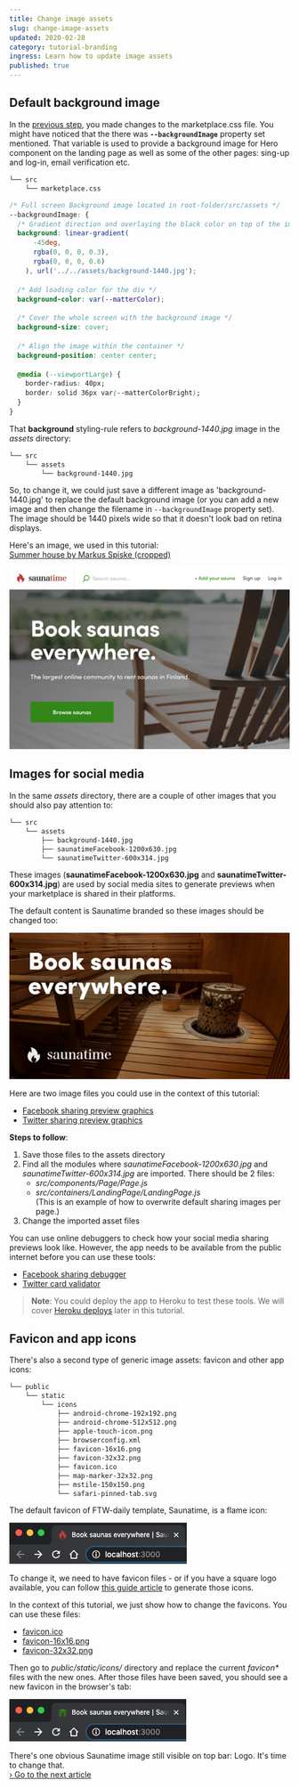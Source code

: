 ```yaml
---
title: Change image assets
slug: change-image-assets
updated: 2020-02-28
category: tutorial-branding
ingress: Learn how to update image assets
published: true
---
```


## Default background image

In the [previous step](/tutorial-branding/first-edit/), you made changes
to the marketplace.css file. You might have noticed that the there was
**`--backgroundImage`** property set mentioned. That variable is used to
provide a background image for Hero component on the landing page as
well as some of the other pages: sing-up and log-in, email verification
etc.

```shell
└── src
    └── marketplace.css
```

```css
/* Full screen Background image located in root-folder/src/assets */
--backgroundImage: {
  /* Gradient direction and overlaying the black color on top of the image for better readability */
  background: linear-gradient(
      -45deg,
      rgba(0, 0, 0, 0.3),
      rgba(0, 0, 0, 0.6)
    ), url('../../assets/background-1440.jpg');

  /* Add loading color for the div */
  background-color: var(--matterColor);

  /* Cover the whole screen with the background image */
  background-size: cover;

  /* Align the image within the container */
  background-position: center center;

  @media (--viewportLarge) {
    border-radius: 40px;
    border: solid 36px var(--matterColorBright);
  }
}
```

That **background** styling-rule refers to _background-1440.jpg_ image
in the _assets_ directory:

```shell
└── src
    └── assets
        └── background-1440.jpg
```

So, to change it, we could just save a different image as
'background-1440.jpg' to replace the default background image (or you
can add a new image and then change the filename in `--backgroundImage`
property set). The image should be 1440 pixels wide so that it doesn't
look bad on retina displays.

Here's an image, we used in this tutorial:<br />
[Summer house by Markus Spiske (cropped)](/tutorial-assets/markus-spiske-summer-house-unsplash.jpg)

![CottageDays example with updated Hero image](./cottagedays-background-image.png)

## Images for social media

In the same _assets_ directory, there are a couple of other images that
you should also pay attention to:

```shell
└── src
    └── assets
        ├── background-1440.jpg
        ├── saunatimeFacebook-1200x630.jpg
        └── saunatimeTwitter-600x314.jpg
```

These images (**saunatimeFacebook-1200x630.jpg** and
**saunatimeTwitter-600x314.jpg**) are used by social media sites to
generate previews when your marketplace is shared in their platforms.

The default content is Saunatime branded so these images should be
changed too:

![Preview image for Twitter](./saunatimeTwitter-600x314.jpg)

Here are two image files you could use in the context of this tutorial:

- [Facebook sharing preview graphics](/tutorial-assets/cottagedays-facebook-1200x630-by-markus-spiske.jpg)
- [Twitter sharing preview graphics](/tutorial-assets/cottagedays-twitter-600x314-by-markus-spiske.jpg)

**Steps to follow**:

1. Save those files to the assets directory
1. Find all the modules where _saunatimeFacebook-1200x630.jpg_ and
   _saunatimeTwitter-600x314.jpg_ are imported. There should be 2 files:
   - _src/components/Page/Page.js_
   - _src/containers/LandingPage/LandingPage.js_<br /> (This is an
     example of how to overwrite default sharing images per page.)
1. Change the imported asset files

<extrainfo title="Extra: how to test social media sharing?">

You can use online debuggers to check how your social media sharing
previews look like. However, the app needs to be available from the
public internet before you can use these tools:

- [Facebook sharing debugger](https://developers.facebook.com/tools/debug/)
- [Twitter card validator](https://cards-dev.twitter.com/validator)

> **Note**: You could deploy the app to Heroku to test these tools. We
> will cover [Heroku deploys](/tutorial/deploy-to-heroku) later in this
> tutorial.

</extrainfo>

## Favicon and app icons

There's also a second type of generic image assets: favicon and other
app icons:

```shell
└── public
    └── static
        └── icons
            ├── android-chrome-192x192.png
            ├── android-chrome-512x512.png
            ├── apple-touch-icon.png
            ├── browserconfig.xml
            ├── favicon-16x16.png
            ├── favicon-32x32.png
            ├── favicon.ico
            ├── map-marker-32x32.png
            ├── mstile-150x150.png
            └── safari-pinned-tab.svg

```

The default favicon of FTW-daily template, Saunatime, is a flame icon:

![Favicon for Saunatime](./saunatime-favicon.png)

To change it, we need to have favicon files - or if you have a square
logo available, you can follow
[this guide article](/ftw-styling/how-to-change-ftw-icons/) to generate
those icons.

In the context of this tutorial, we just show how to change the
favicons. You can use these files:

- [favicon.ico](/tutorial-assets/favicon.ico)
- [favicon-16x16.png](/tutorial-assets/favicon-16x16.png)
- [favicon-32x32.png](/tutorial-assets/favicon-32x32.png)

Then go to _public/static/icons/_ directory and replace the current
_favicon\*_ files with the new ones. After those files have been saved,
you should see a new favicon in the browser's tab:

![Favicon for CottageDays](./cottagedays-favicon.png)

There's one obvious Saunatime image still visible on top bar: Logo. It's
time to change that.<br />
[› Go to the next article](/tutorial-branding/change-logo/)
